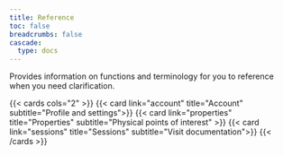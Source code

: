 ```yaml
---
title: Reference
toc: false
breadcrumbs: false
cascade:
  type: docs
---
```


Provides information on functions and terminology for you to reference when you need clarification.

{{< cards cols="2" >}}
{{< card  link="account"  title="Account" subtitle="Profile and settings">}}
{{< card  link="properties"  title="Properties" subtitle="Physical points of interest" >}}
{{< card  link="sessions"  title="Sessions" subtitle="Visit documentation">}}
{{< /cards >}}
